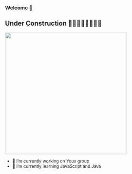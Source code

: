 ###  Welcome 👋
## Under Construction 🚜🦼🚧👷🏾👷🏻👷
<div>
  <img height="400em" src="https://github-readme-stats.vercel.app/api/top-langs/?username=denion465&langs_count=16&theme=dracula"/>  
</div>

- 🔭 I’m currently working on Youx group
- 🌱 I’m currently learning JavaScript and Java
